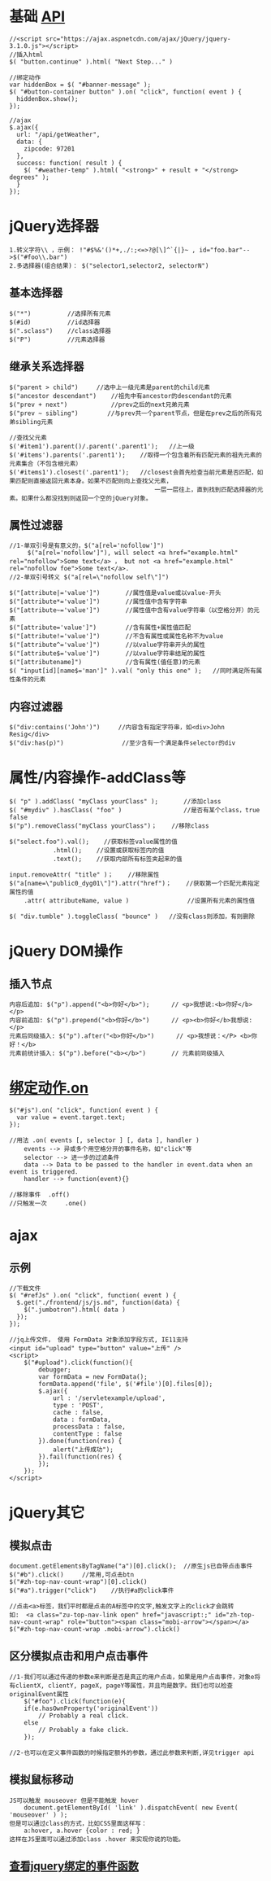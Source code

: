 # 基础 [API](http://api.jquery.com/)
	//<script src="https://ajax.aspnetcdn.com/ajax/jQuery/jquery-3.1.0.js"></script>
	//插入html
	$( "button.continue" ).html( "Next Step..." )

	//绑定动作
	var hiddenBox = $( "#banner-message" );
	$( "#button-container button" ).on( "click", function( event ) {
	  hiddenBox.show();
	});

	//ajax
	$.ajax({
	  url: "/api/getWeather",
	  data: {
	    zipcode: 97201
	  },
	  success: function( result ) {
	    $( "#weather-temp" ).html( "<strong>" + result + "</strong> degrees" );
	  }
	});

# jQuery选择器
    1.转义字符\\ ，示例： !"#$%&'()*+,./:;<=>?@[\]^`{|}~ , id="foo.bar"-->$("#foo\\.bar")
    2.多选择器(组合结果)： $("selector1,selector2, selectorN")
## 基本选择器
    $("*")          //选择所有元素
    $(#id)          //id选择器
    $(".sclass")    //class选择器
    $("P")          //元素选择器
## 继承关系选择器
	$("parent > child")     //选中上一级元素是parent的child元素
	$("ancestor descendant")    //祖先中有ancestor的descendant的元素
	$("prev + next")            //prev之后的next兄弟元素
	$("prev ~ sibling")        //与prev共一个parent节点，但是在prev之后的所有兄弟sibling元素
	
	//查找父元素
	$('#item1').parent()/.parent('.parent1');	//上一级
	$('#items').parents('.parent1');	//取得一个包含着所有匹配元素的祖先元素的元素集合（不包含根元素）
	$('#items1').closest('.parent1');	//closest会首先检查当前元素是否匹配，如果匹配则直接返回元素本身。如果不匹配则向上查找父元素，
											一层一层往上，直到找到匹配选择器的元素。如果什么都没找到则返回一个空的jQuery对象。
    
  
## 属性过滤器
    //1-单双引号是有意义的，$("a[rel='nofollow']")
         $("a[rel='nofollow']"), will select <a href="example.html" rel="nofollow">Some text</a> ， but not <a href="example.html" rel="nofollow foe">Some text</a>.
    //2-单双引号转义 $("a[rel=\"nofollow self\"]")

    $("[attribute|='value']")       //属性值是value或以value-开头
    $("[attribute*='value']")       //属性值中含有字符串
    $("[attribute~='value']")       //属性值中含有value字符串（以空格分开）的元素
    $("[attribute='value']")        //含有属性+属性值匹配
    $("[attribute!='value']")       //不含有属性或属性名称不为value
    $("[attribute^='value']")       //以value字符串开头的属性
    $("[attribute$='value']")       //以value字符串结尾的属性
    $("[attributename]")            //含有属性(值任意)的元素
    $( "input[id][name$='man']" ).val( "only this one" );   //同时满足所有属性条件的元素
## 内容过滤器
    $("div:contains('John')")     //内容含有指定字符串，如<div>John Resig</div>
    $("div:has(p)")                //至少含有一个满足条件selector的div

# 属性/内容操作-addClass等
    $( "p" ).addClass( "myClass yourClass" );       //添加class
    $( "#mydiv" ).hasClass( "foo" )                 //是否有某个class，true false
    $("p").removeClass("myClass yourClass")；    //移除class

    $("select.foo").val();    //获取标签value属性的值
				.html();    //设置或获取标签内的值
				.text();	//获取内部所有标签夹起来的值
	
    input.removeAttr( "title" )；    //移除属性
    $("a[name=\"public0_dyg01\"]").attr("href")；    //获取第一个匹配元素指定属性的值
		.attr( attributeName, value )                //设置所有元素的属性值

    $( "div.tumble" ).toggleClass( "bounce" )   //没有class则添加，有则删除

# jQuery DOM操作
## 插入节点
	内容后追加: $("p").append("<b>你好</b>");		// <p>我想说:<b>你好</b></p>
	内容前追加: $("p").prepend("<b>你好</b>")		// <p><b>你好</b>我想说: </p>
	元素后同级插入: $("p").after("<b>你好</b>")		// <p>我想说：</P> <b>你好！</b>
	元素前统计插入: $("p").before("<b></b>") 		// 元素前同级插入

# [绑定动作.on](http://api.jquery.com/on/)
	$("#js").on( "click", function( event ) {
	  var value = event.target.text;
	});
    
	//用法 .on( events [, selector ] [, data ], handler )
		events --> 异或多个用空格分开的事件名称，如"click"等
		selector --> 进一步的过滤条件
		data --> Data to be passed to the handler in event.data when an event is triggered.
		handler --> function(event){}
    
	//移除事件	.off()
	//只触发一次 	.one()

# ajax
## 示例
	//下载文件
	$( "#refJs" ).on( "click", function( event ) {
	  $.get("./frontend/js/js.md", function(data) { 
	    $(".jumbotron").html( data )
	  });
	});
	
	//jq上传文件， 使用 FormData 对象添加字段方式, IE11支持
	<input id="upload" type="button" value="上传" />
	<script>
		$("#upload").click(function(){
			debugger;
			var formData = new FormData();
			formData.append('file', $('#file')[0].files[0]);
			$.ajax({
				url : '/servletexample/upload',
				type : 'POST',
				cache : false,
				data : formData,
				processData : false,
				contentType : false
			}).done(function(res) {
				alert("上传成功");
			}).fail(function(res) {
			});
		});
	</script>

# jQuery其它
## 模拟点击
	document.getElementsByTagName("a")[0].click();	//原生js已自带点击事件
	$("#b").click()		//常用,可点击btn
	$("#zh-top-nav-count-wrap")[0].click()
	$("#a").trigger("click")	//执行#a的click事件
	
	//点击<a>标签，我们平时都是点击的A标签中的文字,触发文字上的click才会跳转
	如:  <a class="zu-top-nav-link open" href="javascript:;" id="zh-top-nav-count-wrap" role="button"><span class="mobi-arrow"></span></a>
	$("#zh-top-nav-count-wrap .mobi-arrow").click()

## 区分模拟点击和用户点击事件
	//1-我们可以通过传递的参数e来判断是否是真正的用户点击，如果是用户点击事件，对象e将有clientX, clientY, pageX, pageY等属性，并且均是数字。我们也可以检查originalEvent属性
		$("#foo").click(function(e){  
		if(e.hasOwnProperty('originalEvent'))  
			// Probably a real click.  
		else  
			// Probably a fake click.  
		}); 
	
	//2-也可以在定义事件函数的时候指定额外的参数，通过此参数来判断,详见trigger api

## 模拟鼠标移动
    JS可以触发 mouseover 但是不能触发 hover
        document.getElementById( 'link' ).dispatchEvent( new Event( 'mouseover' ) );
    但是可以通过class的方式，比如CSS里面这样写：
        a:hover, a.hover {color : red; }
    这样在JS里面可以通过添加class .hover 来实现你说的功能。

## [查看jquery绑定的事件函数](http://sudodev.cn/detect-jquery-event-function-define/)
	
